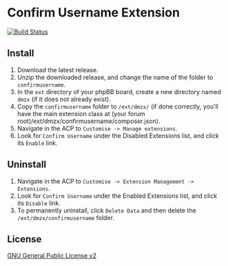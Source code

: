 # Confirm Username Extension

[![Build Status](https://travis-ci.org/dmzx/Confirm-Username.svg?branch=master)](https://travis-ci.org/dmzx/Confirm-Username)

## Install

1. Download the latest release.
2. Unzip the downloaded release, and change the name of the folder to `confirmusername`.
3. In the `ext` directory of your phpBB board, create a new directory named `dmzx` (if it does not already exist).
4. Copy the `confirmusername` folder to `/ext/dmzx/` (if done correctly, you'll have the main extension class at (your forum root)/ext/dmzx/confirmusername/composer.json).
5. Navigate in the ACP to `Customise -> Manage extensions`.
6. Look for `Confirm Username` under the Disabled Extensions list, and click its `Enable` link.

## Uninstall

1. Navigate in the ACP to `Customise -> Extension Management -> Extensions`.
2. Look for `Confirm Username` under the Enabled Extensions list, and click its `Disable` link.
3. To permanently uninstall, click `Delete Data` and then delete the `/ext/dmzx/confirmusername` folder.

## License
[GNU General Public License v2](http://opensource.org/licenses/GPL-2.0)
